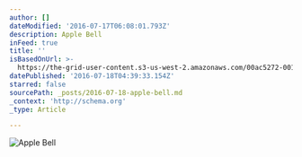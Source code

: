 ```yaml
---
author: []
dateModified: '2016-07-17T06:08:01.793Z'
description: Apple Bell
inFeed: true
title: ''
isBasedOnUrl: >-
  https://the-grid-user-content.s3-us-west-2.amazonaws.com/00ac5272-001e-4fe4-9df7-015fe1ca37fb.jpg
datePublished: '2016-07-18T04:39:33.154Z'
starred: false
sourcePath: _posts/2016-07-18-apple-bell.md
_context: 'http://schema.org'
_type: Article

---
```

![Apple Bell](https://the-grid-user-content.s3-us-west-2.amazonaws.com/00ac5272-001e-4fe4-9df7-015fe1ca37fb.jpg)